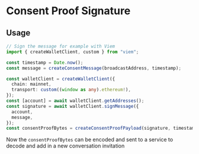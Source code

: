 # Consent Proof Signature

## Usage

```ts
// Sign the message for example with Viem
import { createWalletClient, custom } from "viem";

const timestamp = Date.now();
const message = createConsentMessage(broadcastAddress, timestamp);

const walletClient = createWalletClient({
  chain: mainnet,
  transport: custom((window as any).ethereum!),
});
const [account] = await walletClient.getAddresses();
const signature = await walletClient.signMessage({
  account,
  message,
});
const consentProofBytes = createConsentProofPayload(signature, timestamp);
```

Now the `consentProofBytes` can be encoded and sent to a service to decode and add in a new conversation invitation
